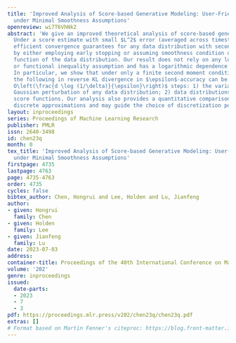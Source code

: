 ```yaml
---
title: 'Improved Analysis of Score-based Generative Modeling: User-Friendly Bounds
  under Minimal Smoothness Assumptions'
openreview: wi7T6VhNk2
abstract: 'We give an improved theoretical analysis of score-based generative modeling.
  Under a score estimate with small $L^2$ error (averaged across timesteps), we provide
  efficient convergence guarantees for any data distribution with second-order moment,
  by either employing early stopping or assuming smoothness condition on the score
  function of the data distribution. Our result does not rely on any log-concavity
  or functional inequality assumption and has a logarithmic dependence on the smoothness.
  In particular, we show that under only a finite second moment condition, approximating
  the following in reverse KL divergence in $\epsilon$-accuracy can be done in $\tilde
  O\left(\frac{d \log (1/\delta)}{\epsilon}\right)$ steps: 1) the variance-$\delta$
  Gaussian perturbation of any data distribution; 2) data distributions with $1/\delta$-smooth
  score functions. Our analysis also provides a quantitative comparison between different
  discrete approximations and may guide the choice of discretization points in practice.'
layout: inproceedings
series: Proceedings of Machine Learning Research
publisher: PMLR
issn: 2640-3498
id: chen23q
month: 0
tex_title: 'Improved Analysis of Score-based Generative Modeling: User-Friendly Bounds
  under Minimal Smoothness Assumptions'
firstpage: 4735
lastpage: 4763
page: 4735-4763
order: 4735
cycles: false
bibtex_author: Chen, Hongrui and Lee, Holden and Lu, Jianfeng
author:
- given: Hongrui
  family: Chen
- given: Holden
  family: Lee
- given: Jianfeng
  family: Lu
date: 2023-07-03
address: 
container-title: Proceedings of the 40th International Conference on Machine Learning
volume: '202'
genre: inproceedings
issued:
  date-parts:
  - 2023
  - 7
  - 3
pdf: https://proceedings.mlr.press/v202/chen23q/chen23q.pdf
extras: []
# Format based on Martin Fenner's citeproc: https://blog.front-matter.io/posts/citeproc-yaml-for-bibliographies/
---
```

